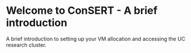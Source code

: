 # Welcome to ConSERT - A brief introduction
A brief introduction to setting up your VM allocation and accessing the UC research cluster. 
